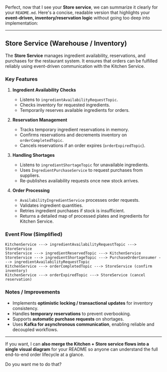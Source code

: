 Perfect, now that I see your **Store service**, we can summarize it clearly for your `README.md`. Here's a concise, readable version that highlights your **event-driven, inventory/reservation logic** without going too deep into implementation:

---

## Store Service (Warehouse / Inventory)

The **Store Service** manages ingredient availability, reservations, and purchases for the restaurant system. It ensures that orders can be fulfilled reliably using event-driven communication with the Kitchen Service.

### Key Features

1. **Ingredient Availability Checks**

   * Listens to `ingredientAvailabilityRequestTopic`.
   * Checks inventory for requested ingredients.
   * Temporarily reserves available ingredients for orders.

2. **Reservation Management**

   * Tracks temporary ingredient reservations in memory.
   * Confirms reservations and decrements inventory on `orderCompletedTopic`.
   * Cancels reservations if an order expires (`orderExpiredTopic`).

3. **Handling Shortages**

   * Listens to `ingredientShortageTopic` for unavailable ingredients.
   * Uses `IngredientPurchaseService` to request purchases from suppliers.
   * Re-publishes availability requests once new stock arrives.

4. **Order Processing**

   * `AvailabilityIngredientService` processes order requests.
   * Validates ingredient quantities.
   * Retries ingredient purchases if stock is insufficient.
   * Returns a detailed map of processed plates and ingredients for Kitchen Service.

### Event Flow (Simplified)

```
KitchenService ---> ingredientAvailabilityRequestTopic ---> StoreService
StoreService ---> ingredientReservedTopic ---> KitchenService
StoreService ---> ingredientShortageTopic ---> PurchaseOrderConsumer ---> ingredientAvailabilityRequestTopic
KitchenService ---> orderCompletedTopic ---> StoreService (confirm inventory)
KitchenService ---> orderExpiredTopic ---> StoreService (cancel reservation)
```

### Notes / Improvements

* Implements **optimistic locking / transactional updates** for inventory consistency.
* Handles **temporary reservations** to prevent overbooking.
* Supports **automatic purchase requests** on shortages.
* Uses **Kafka for asynchronous communication**, enabling reliable and decoupled workflows.

---

If you want, I can **also merge the Kitchen + Store service flows into a single visual diagram** for your README so anyone can understand the full end-to-end order lifecycle at a glance.

Do you want me to do that?
